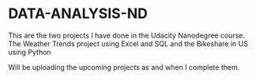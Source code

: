 # DATA-ANALYSIS-ND

This are the two projects I have done in the Udacity Nanodegree course.
The Weather Trends project using Excel and SQL
and the Bikeshare in US using Python

Will be uploading the upcoming projects as and when I complete them.

